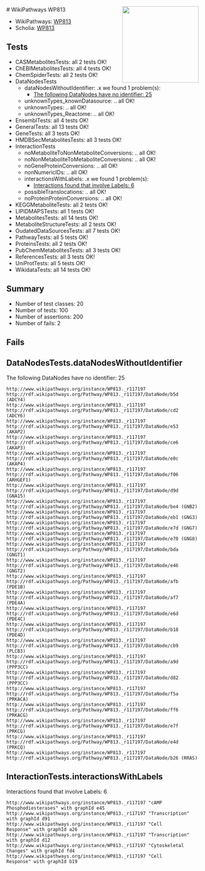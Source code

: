 <img style="float: right; width: 200px" src="https://upload.wikimedia.org/wikipedia/commons/thumb/8/83/Wplogo_with_text_500.png/640px-Wplogo_with_text_500.png" />
# WikiPathways WP813

* WikiPathways: [WP813](https://identifiers.org/wikipathways:WP813)
* Scholia: [WP813](https://scholia.toolforge.org/wikipathways/WP813)
## Tests
* CASMetabolitesTests: all 2 tests OK!
* ChEBIMetabolitesTests: all 4 tests OK!
* ChemSpiderTests: all 2 tests OK!
* DataNodesTests
    * dataNodesWithoutIdentifier: .x we found 1 problem(s):
        * [The following DataNodes have no identifier: 25](#8792c4b4)
    * unknownTypes_knownDatasource: .. all OK!
    * unknownTypes: .. all OK!
    * unknownTypes_Reactome: .. all OK!
* EnsemblTests: all 4 tests OK!
* GeneralTests: all 13 tests OK!
* GeneTests: all 3 tests OK!
* HMDBSecMetabolitesTests: all 3 tests OK!
* InteractionTests
    * noMetaboliteToNonMetaboliteConversions: .. all OK!
    * noNonMetaboliteToMetaboliteConversions: .. all OK!
    * noGeneProteinConversions: .. all OK!
    * nonNumericIDs: .. all OK!
    * interactionsWithLabels: .x we found 1 problem(s):
        * [Interactions found that involve Labels: 6](#630d267d)
    * possibleTranslocations: .. all OK!
    * noProteinProteinConversions: .. all OK!
* KEGGMetaboliteTests: all 2 tests OK!
* LIPIDMAPSTests: all 1 tests OK!
* MetabolitesTests: all 14 tests OK!
* MetaboliteStructureTests: all 2 tests OK!
* OudatedDataSourcesTests: all 7 tests OK!
* PathwayTests: all 5 tests OK!
* ProteinsTests: all 2 tests OK!
* PubChemMetabolitesTests: all 3 tests OK!
* ReferencesTests: all 3 tests OK!
* UniProtTests: all 5 tests OK!
* WikidataTests: all 14 tests OK!


## Summary

* Number of test classes: 20
* Number of tests: 100
* Number of assertions: 200
* Number of fails: 2

## Fails

<a name="8792c4b4" />

## DataNodesTests.dataNodesWithoutIdentifier

The following DataNodes have no identifier: 25
```
http://www.wikipathways.org/instance/WP813._r117197 http://rdf.wikipathways.org/Pathway/WP813._r117197/DataNode/b5d (ADCY4)
http://www.wikipathways.org/instance/WP813._r117197 http://rdf.wikipathways.org/Pathway/WP813._r117197/DataNode/cd2 (ADCY6)
http://www.wikipathways.org/instance/WP813._r117197 http://rdf.wikipathways.org/Pathway/WP813._r117197/DataNode/e53 (AKAP2)
http://www.wikipathways.org/instance/WP813._r117197 http://rdf.wikipathways.org/Pathway/WP813._r117197/DataNode/ce6 (AKAP3)
http://www.wikipathways.org/instance/WP813._r117197 http://rdf.wikipathways.org/Pathway/WP813._r117197/DataNode/e0c (AKAP4)
http://www.wikipathways.org/instance/WP813._r117197 http://rdf.wikipathways.org/Pathway/WP813._r117197/DataNode/f06 (ARHGEF1)
http://www.wikipathways.org/instance/WP813._r117197 http://rdf.wikipathways.org/Pathway/WP813._r117197/DataNode/d9d (GNA15)
http://www.wikipathways.org/instance/WP813._r117197 http://rdf.wikipathways.org/Pathway/WP813._r117197/DataNode/be4 (GNB2)
http://www.wikipathways.org/instance/WP813._r117197 http://rdf.wikipathways.org/Pathway/WP813._r117197/DataNode/eb1 (GNG3)
http://www.wikipathways.org/instance/WP813._r117197 http://rdf.wikipathways.org/Pathway/WP813._r117197/DataNode/e7d (GNG7)
http://www.wikipathways.org/instance/WP813._r117197 http://rdf.wikipathways.org/Pathway/WP813._r117197/DataNode/e70 (GNG8)
http://www.wikipathways.org/instance/WP813._r117197 http://rdf.wikipathways.org/Pathway/WP813._r117197/DataNode/bda (GNGT1)
http://www.wikipathways.org/instance/WP813._r117197 http://rdf.wikipathways.org/Pathway/WP813._r117197/DataNode/e46 (GNGT2)
http://www.wikipathways.org/instance/WP813._r117197 http://rdf.wikipathways.org/Pathway/WP813._r117197/DataNode/afb (PDE1B)
http://www.wikipathways.org/instance/WP813._r117197 http://rdf.wikipathways.org/Pathway/WP813._r117197/DataNode/af7 (PDE4A)
http://www.wikipathways.org/instance/WP813._r117197 http://rdf.wikipathways.org/Pathway/WP813._r117197/DataNode/e6d (PDE4C)
http://www.wikipathways.org/instance/WP813._r117197 http://rdf.wikipathways.org/Pathway/WP813._r117197/DataNode/b18 (PDE4D)
http://www.wikipathways.org/instance/WP813._r117197 http://rdf.wikipathways.org/Pathway/WP813._r117197/DataNode/cb9 (PLCB3)
http://www.wikipathways.org/instance/WP813._r117197 http://rdf.wikipathways.org/Pathway/WP813._r117197/DataNode/a9d (PPP3CC)
http://www.wikipathways.org/instance/WP813._r117197 http://rdf.wikipathways.org/Pathway/WP813._r117197/DataNode/d82 (PPP3CC)
http://www.wikipathways.org/instance/WP813._r117197 http://rdf.wikipathways.org/Pathway/WP813._r117197/DataNode/f5a (PRKACA)
http://www.wikipathways.org/instance/WP813._r117197 http://rdf.wikipathways.org/Pathway/WP813._r117197/DataNode/ff6 (PRKACG)
http://www.wikipathways.org/instance/WP813._r117197 http://rdf.wikipathways.org/Pathway/WP813._r117197/DataNode/e7f (PRKCG)
http://www.wikipathways.org/instance/WP813._r117197 http://rdf.wikipathways.org/Pathway/WP813._r117197/DataNode/e4d (PRKCQ)
http://www.wikipathways.org/instance/WP813._r117197 http://rdf.wikipathways.org/Pathway/WP813._r117197/DataNode/b26 (RRAS)
```

<a name="630d267d" />

## InteractionTests.interactionsWithLabels

Interactions found that involve Labels: 6
```
http://www.wikipathways.org/instance/WP813._r117197 "cAMP
Phosphodiesterases" with graphId e45
http://www.wikipathways.org/instance/WP813._r117197 "Transcription" with graphId d91
http://www.wikipathways.org/instance/WP813._r117197 "Cell
Response" with graphId a26
http://www.wikipathways.org/instance/WP813._r117197 "Transcription" with graphId d12
http://www.wikipathways.org/instance/WP813._r117197 "Cytoskeletal
Changes" with graphId fd4
http://www.wikipathways.org/instance/WP813._r117197 "Cell
Response" with graphId b19
```

